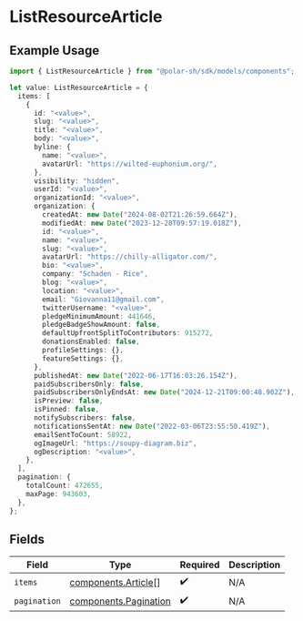 # ListResourceArticle

## Example Usage

```typescript
import { ListResourceArticle } from "@polar-sh/sdk/models/components";

let value: ListResourceArticle = {
  items: [
    {
      id: "<value>",
      slug: "<value>",
      title: "<value>",
      body: "<value>",
      byline: {
        name: "<value>",
        avatarUrl: "https://wilted-euphonium.org/",
      },
      visibility: "hidden",
      userId: "<value>",
      organizationId: "<value>",
      organization: {
        createdAt: new Date("2024-08-02T21:26:59.664Z"),
        modifiedAt: new Date("2023-12-28T09:57:19.018Z"),
        id: "<value>",
        name: "<value>",
        slug: "<value>",
        avatarUrl: "https://chilly-alligator.com/",
        bio: "<value>",
        company: "Schaden - Rice",
        blog: "<value>",
        location: "<value>",
        email: "Giovanna11@gmail.com",
        twitterUsername: "<value>",
        pledgeMinimumAmount: 441646,
        pledgeBadgeShowAmount: false,
        defaultUpfrontSplitToContributors: 915272,
        donationsEnabled: false,
        profileSettings: {},
        featureSettings: {},
      },
      publishedAt: new Date("2022-06-17T16:03:26.154Z"),
      paidSubscribersOnly: false,
      paidSubscribersOnlyEndsAt: new Date("2024-12-21T09:00:48.902Z"),
      isPreview: false,
      isPinned: false,
      notifySubscribers: false,
      notificationsSentAt: new Date("2022-03-06T23:55:50.419Z"),
      emailSentToCount: 58922,
      ogImageUrl: "https://soupy-diagram.biz",
      ogDescription: "<value>",
    },
  ],
  pagination: {
    totalCount: 472655,
    maxPage: 943603,
  },
};
```

## Fields

| Field                                                          | Type                                                           | Required                                                       | Description                                                    |
| -------------------------------------------------------------- | -------------------------------------------------------------- | -------------------------------------------------------------- | -------------------------------------------------------------- |
| `items`                                                        | [components.Article](../../models/components/article.md)[]     | :heavy_check_mark:                                             | N/A                                                            |
| `pagination`                                                   | [components.Pagination](../../models/components/pagination.md) | :heavy_check_mark:                                             | N/A                                                            |